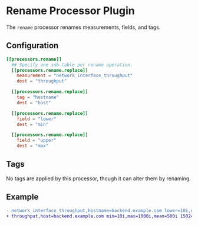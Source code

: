# Rename Processor Plugin

The `rename` processor renames measurements, fields, and tags.

## Configuration

```toml
[[processors.rename]]
  ## Specify one sub-table per rename operation.
  [[processors.rename.replace]]
    measurement = "network_interface_throughput"
    dest = "throughput"

  [[processors.rename.replace]]
    tag = "hostname"
    dest = "host"

  [[processors.rename.replace]]
    field = "lower"
    dest = "min"

  [[processors.rename.replace]]
    field = "upper"
    dest = "max"
```

## Tags

No tags are applied by this processor, though it can alter them by renaming.

## Example

```diff
- network_interface_throughput,hostname=backend.example.com lower=10i,upper=1000i,mean=500i 1502489900000000000
+ throughput,host=backend.example.com min=10i,max=1000i,mean=500i 1502489900000000000
```

